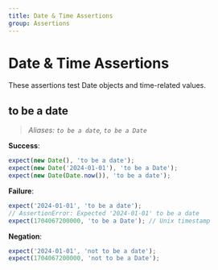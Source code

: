 ```yaml
---
title: Date & Time Assertions
group: Assertions
---
```


# Date & Time Assertions

These assertions test Date objects and time-related values.

## to be a date

> _Aliases: `to be a date`, `to be a Date`_

**Success**:

```js
expect(new Date(), 'to be a date');
expect(new Date('2024-01-01'), 'to be a Date');
expect(new Date(Date.now()), 'to be a date');
```

**Failure**:

```js
expect('2024-01-01', 'to be a date');
// AssertionError: Expected '2024-01-01' to be a date
expect(1704067200000, 'to be a Date'); // Unix timestamp
```

**Negation**:

```js
expect('2024-01-01', 'not to be a date');
expect(1704067200000, 'not to be a Date');
```

